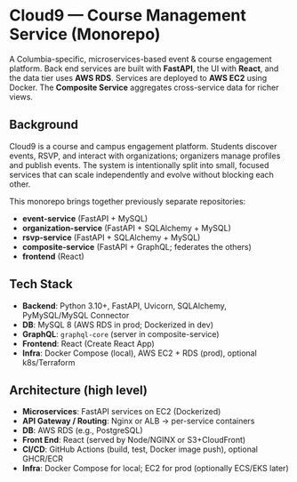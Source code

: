 # Cloud9 — Course Management Service (Monorepo)

A Columbia-specific, microservices-based event & course engagement platform. Back end services are built with **FastAPI**, the UI with **React**, and the data tier uses **AWS RDS**. Services are deployed to **AWS EC2** using Docker. The **Composite Service** aggregates cross-service data for richer views.

## Background

Cloud9 is a course and campus engagement platform. Students discover events, RSVP, and interact with organizations; organizers manage profiles and publish events. The system is intentionally split into small, focused services that can scale independently and evolve without blocking each other.

This monorepo brings together previously separate repositories:
- **event-service** (FastAPI + MySQL)
- **organization-service** (FastAPI + SQLAlchemy + MySQL)
- **rsvp-service** (FastAPI + SQLAlchemy + MySQL)
- **composite-service** (FastAPI + GraphQL; federates the others)
- **frontend** (React)

## Tech Stack

- **Backend**: Python 3.10+, FastAPI, Uvicorn, SQLAlchemy, PyMySQL/MySQL Connector
- **DB**: MySQL 8 (AWS RDS in prod; Dockerized in dev)
- **GraphQL**: `graphql-core` (server in composite-service)
- **Frontend**: React (Create React App)
- **Infra**: Docker Compose (local), AWS EC2 + RDS (prod), optional k8s/Terraform


## Architecture (high level)
- **Microservices**: FastAPI services on EC2 (Dockerized)
- **API Gateway / Routing**: Nginx or ALB → per-service containers
- **DB**: AWS RDS (e.g., PostgreSQL)
- **Front End**: React (served by Node/NGINX or S3+CloudFront)
- **CI/CD**: GitHub Actions (build, test, Docker image push), optional GHCR/ECR
- **Infra**: Docker Compose for local; EC2 for prod (optionally ECS/EKS later)

